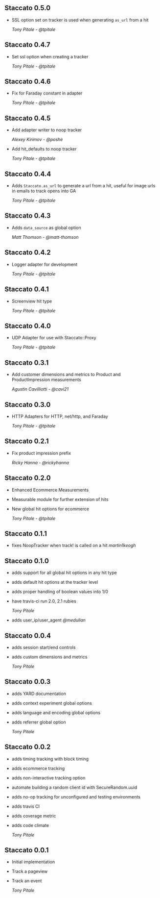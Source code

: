 ## Staccato 0.5.0 ##

*   SSL option set on tracker is used when generating `as_url` from a hit

    *Tony Pitale - @tpitale*    

## Staccato 0.4.7 ##

*   Set ssl option when creating a tracker

    *Tony Pitale - @tpitale*

## Staccato 0.4.6 ##

*   Fix for Faraday constant in adapter

    *Tony Pitale - @tpitale*

## Staccato 0.4.5 ##

*   Add adapter writer to noop tracker

    *Alexey Kirimov - @poshe*

*   Add hit_defaults to noop tracker

    *Tony Pitale - @tpitale*

## Staccato 0.4.4 ##

*   Adds `Staccato.as_url` to generate a url from a hit, useful for image urls in emails to track opens into GA

    *Tony Pitale - @tpitale*

## Staccato 0.4.3 ##

*   Adds `data_source` as global option

    *Matt Thomson - @matt-thomson*

## Staccato 0.4.2 ##

*   Logger adapter for development

    *Tony Pitale - @tpitale*

## Staccato 0.4.1 ##

*   Screenview hit type

    *Tony Pitale - @tpitale*

## Staccato 0.4.0 ##

*   UDP Adapter for use with Staccato::Proxy

    *Tony Pitale - @tpitale*

## Staccato 0.3.1 ##

*   Add customer dimensions and metrics to Product and ProductImpression measurements

    *Agustin Cavilliotti - @cavi21*

## Staccato 0.3.0 ##

*   HTTP Adapters for HTTP, net/http, and Faraday

    *Tony Pitale - @tpitale*

## Staccato 0.2.1 ##

*   Fix product impression prefix

    *Ricky Hanna - @rickyhanna*

## Staccato 0.2.0 ##

*   Enhanced Ecommerce Measurements
*   Measurable module for further extension of hits
*   New global hit options for ecommerce

    *Tony Pitale - @tpitale*

## Staccato 0.1.1 ##

*   fixes NoopTracker when track! is called on a hit *martin1keogh*

## Staccato 0.1.0 ##

*   adds support for all global hit options in any hit type
*   adds default hit options at the tracker level
*   adds proper handling of boolean values into 1/0
*   have travis-ci run 2.0, 2.1 rubies

    *Tony Pitale*

*   adds user_ip/user_agent *@medullan*

## Staccato 0.0.4 ##

*   adds session start/end controls
*   adds custom dimensions and metrics

    *Tony Pitale*

## Staccato 0.0.3 ##

*   adds YARD documentation
*   adds context experiment global options
*   adds language and encoding global options
*   adds referrer global option

    *Tony Pitale*

## Staccato 0.0.2 ##

*   adds timing tracking with block timing
*   adds ecommerce tracking
*   adds non-interactive tracking option
*   automate building a random client id with SecureRandom.uuid
*   adds no-op tracking for unconfigured and testing environments
*   adds travis CI
*   adds coverage metric
*   adds code climate

    *Tony Pitale*

## Staccato 0.0.1 ##

*   Initial implementation
*   Track a pageview
*   Track an event

    *Tony Pitale*
